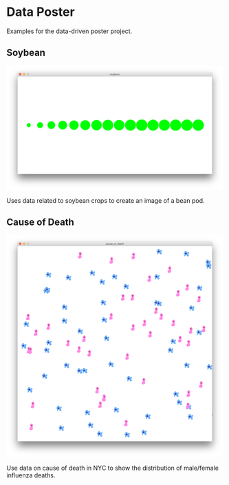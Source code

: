# Data Poster

Examples for the data-driven poster project.

## Soybean

![Soybean](soybean.png)

Uses data related to soybean crops to create an image of a bean pod.

## Cause of Death

![Cause of Death](cause_of_death.png)

Use data on cause of death in NYC to show the distribution of male/female influenza deaths.

